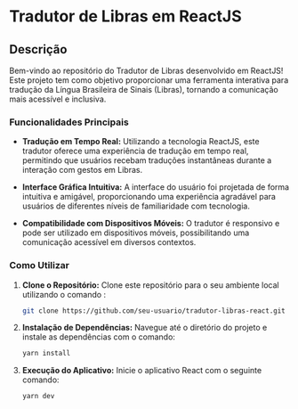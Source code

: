 # Tradutor de Libras em ReactJS

## Descrição

Bem-vindo ao repositório do Tradutor de Libras desenvolvido em ReactJS! Este projeto tem como objetivo proporcionar uma ferramenta interativa para tradução da Língua Brasileira de Sinais (Libras), tornando a comunicação mais acessível e inclusiva.

### Funcionalidades Principais

- **Tradução em Tempo Real:** Utilizando a tecnologia ReactJS, este tradutor oferece uma experiência de tradução em tempo real, permitindo que usuários recebam traduções instantâneas durante a interação com gestos em Libras.

- **Interface Gráfica Intuitiva:** A interface do usuário foi projetada de forma intuitiva e amigável, proporcionando uma experiência agradável para usuários de diferentes níveis de familiaridade com tecnologia.

- **Compatibilidade com Dispositivos Móveis:** O tradutor é responsivo e pode ser utilizado em dispositivos móveis, possibilitando uma comunicação acessível em diversos contextos.

### Como Utilizar

1. **Clone o Repositório:**
   Clone este repositório para o seu ambiente local utilizando o comando :
   ```bash
   git clone https://github.com/seu-usuario/tradutor-libras-react.git
   ```
2. **Instalação de Dependências:**
   Navegue até o diretório do projeto e instale as dependências com o comando:
   ```bash
   yarn install
   ```
3. **Execução do Aplicativo:**
  Inicie o aplicativo React com o seguinte comando:
   ```bash
   yarn dev
   ```
   


